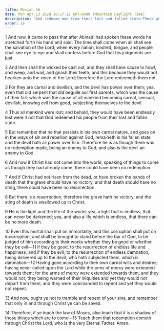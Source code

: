 ```yaml
---
title: Mosiah 16
date: Mon Apr 13 2020 16:17:12 GMT-0600 (Mountain Daylight Time)
description: "God redeems men from their lost and fallen state—Those who are carnal remain as though there were no redemption—Christ brings to pass a resurrection to endless life or to endless damnation. About 148 B.C."
order: 16
---
```


1 And now, it came to pass that after Abinadi had spoken these words he stretched forth his hand and said: The time shall come when all shall see the salvation of the Lord; when every nation, kindred, tongue, and people shall see eye to eye and shall confess before God that his judgments are just.

2 And then shall the wicked be cast out, and they shall have cause to howl, and weep, and wail, and gnash their teeth; and this because they would not hearken unto the voice of the Lord; therefore the Lord redeemeth them not.

3 For they are carnal and devilish, and the devil has power over them; yea, even that old serpent that did beguile our first parents, which was the cause of their fall; which was the cause of all mankind becoming carnal, sensual, devilish, knowing evil from good, subjecting themselves to the devil.

4 Thus all mankind were lost; and behold, they would have been endlessly lost were it not that God redeemed his people from their lost and fallen state.

5 But remember that he that persists in his own carnal nature, and goes on in the ways of sin and rebellion against God, remaineth in his fallen state and the devil hath all power over him. Therefore he is as though there was no redemption made, being an enemy to God; and also is the devil an enemy to God.

6 And now if Christ had not come into the world, speaking of things to come as though they had already come, there could have been no redemption.

7 And if Christ had not risen from the dead, or have broken the bands of death that the grave should have no victory, and that death should have no sting, there could have been no resurrection.

8 But there is a resurrection, therefore the grave hath no victory, and the sting of death is swallowed up in Christ.

9 He is the light and the life of the world; yea, a light that is endless, that can never be darkened; yea, and also a life which is endless, that there can be no more death.

10 Even this mortal shall put on immortality, and this corruption shall put on incorruption, and shall be brought to stand before the bar of God, to be judged of him according to their works whether they be good or whether they be evil—11 If they be good, to the resurrection of endless life and happiness; and if they be evil, to the resurrection of endless damnation, being delivered up to the devil, who hath subjected them, which is damnation—12 Having gone according to their own carnal wills and desires; having never called upon the Lord while the arms of mercy were extended towards them; for the arms of mercy were extended towards them, and they would not; they being warned of their iniquities and yet they would not depart from them; and they were commanded to repent and yet they would not repent.

13 And now, ought ye not to tremble and repent of your sins, and remember that only in and through Christ ye can be saved.

14 Therefore, if ye teach the law of Moses, also teach that it is a shadow of those things which are to come—15 Teach them that redemption cometh through Christ the Lord, who is the very Eternal Father. Amen.
